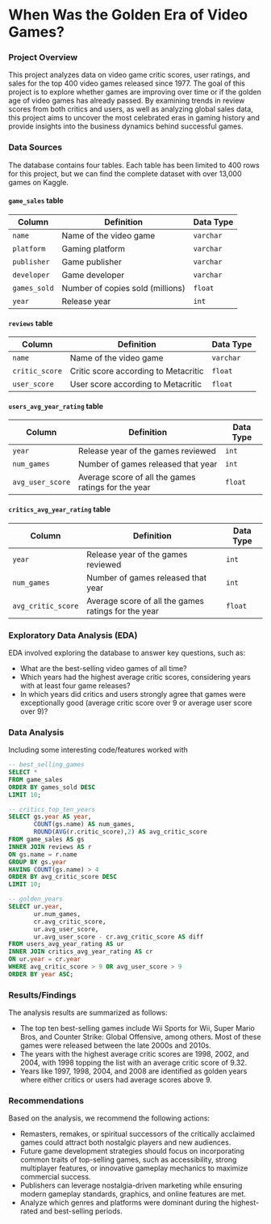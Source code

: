 # When Was the Golden Era of Video Games?

### Project Overview

This project analyzes data on video game critic scores, user ratings, and sales for the top 400 video games released since 1977. The goal of this project is to explore whether games are improving over time or if the golden age of video games has already passed. By examining trends in review scores from both critics and users, as well as analyzing global sales data, this project aims to uncover the most celebrated eras in gaming history and provide insights into the business dynamics behind successful games.

### Data Sources

The database contains four tables. Each table has been limited to 400 rows for this project, but we can find the complete dataset with over 13,000 games on Kaggle.

<h4><code>game_sales</code> table</h4>

<table>
  <thead>
    <tr>
      <th>Column</th>
      <th>Definition</th>
      <th>Data Type</th>
    </tr>
  </thead>
  <tbody>
    <tr>
      <td><code>name</code></td>
      <td>Name of the video game</td>
      <td><code>varchar</code></td>
    </tr>
    <tr>
      <td><code>platform</code></td>
      <td>Gaming platform</td>
      <td><code>varchar</code></td>
    </tr>
    <tr>
      <td><code>publisher</code></td>
      <td>Game publisher</td>
      <td><code>varchar</code></td>
    </tr>
    <tr>
      <td><code>developer</code></td>
      <td>Game developer</td>
      <td><code>varchar</code></td>
    </tr>
    <tr>
      <td><code>games_sold</code></td>
      <td>Number of copies sold (millions)</td>
      <td><code>float</code></td>
    </tr>
    <tr>
      <td><code>year</code></td>
      <td>Release year</td>
      <td><code>int</code></td>
    </tr>
  </tbody>
</table>

<h4><code>reviews</code> table</h4>

<table>
  <thead>
    <tr>
      <th>Column</th>
      <th>Definition</th>
      <th>Data Type</th>
    </tr>
  </thead>
  <tbody>
    <tr>
      <td><code>name</code></td>
      <td>Name of the video game</td>
      <td><code>varchar</code></td>
    </tr>
    <tr>
      <td><code>critic_score</code></td>
      <td>Critic score according to Metacritic</td>
      <td><code>float</code></td>
    </tr>
    <tr>
      <td><code>user_score</code></td>
      <td>User score according to Metacritic</td>
      <td><code>float</code></td>
    </tr>
  </tbody>
</table>

<h4><code>users_avg_year_rating</code> table</h4>

<table>
  <thead>
    <tr>
      <th>Column</th>
      <th>Definition</th>
      <th>Data Type</th>
    </tr>
  </thead>
  <tbody>
    <tr>
      <td><code>year</code></td>
      <td>Release year of the games reviewed</td>
      <td><code>int</code></td>
    </tr>
    <tr>
      <td><code>num_games</code></td>
      <td>Number of games released that year</td>
      <td><code>int</code></td>
    </tr>
    <tr>
      <td><code>avg_user_score</code></td>
      <td>Average score of all the games ratings for the year</td>
      <td><code>float</code></td>
    </tr>
  </tbody>
</table>

<h4><code>critics_avg_year_rating</code> table</h4>

<table>
  <thead>
    <tr>
      <th>Column</th>
      <th>Definition</th>
      <th>Data Type</th>
    </tr>
  </thead>
  <tbody>
    <tr>
      <td><code>year</code></td>
      <td>Release year of the games reviewed</td>
      <td><code>int</code></td>
    </tr>
    <tr>
      <td><code>num_games</code></td>
      <td>Number of games released that year</td>
      <td><code>int</code></td>
    </tr>
    <tr>
      <td><code>avg_critic_score</code></td>
      <td>Average score of all the games ratings for the year</td>
      <td><code>float</code></td>
    </tr>
  </tbody>
</table>

### Exploratory Data Analysis (EDA)

EDA involved exploring the database to answer key questions, such as:
- What are the best-selling video games of all time?
- Which years had the highest average critic scores, considering years with at least four game releases?
- In which years did critics and users strongly agree that games were exceptionally good (average critic score over 9 or average user score over 9)?

### Data Analysis

Including some interesting code/features worked with

```sql
-- best_selling_games
SELECT *
FROM game_sales
ORDER BY games_sold DESC
LIMIT 10;
```

```sql
-- critics_top_ten_years
SELECT gs.year AS year,
       COUNT(gs.name) AS num_games,
       ROUND(AVG(r.critic_score),2) AS avg_critic_score
FROM game_sales AS gs
INNER JOIN reviews AS r
ON gs.name = r.name
GROUP BY gs.year
HAVING COUNT(gs.name) > 4
ORDER BY avg_critic_score DESC
LIMIT 10;
```
```sql
-- golden_years
SELECT ur.year,
       ur.num_games,
       cr.avg_critic_score,
       ur.avg_user_score,
       ur.avg_user_score - cr.avg_critic_score AS diff
FROM users_avg_year_rating AS ur
INNER JOIN critics_avg_year_rating AS cr
ON ur.year = cr.year
WHERE avg_critic_score > 9 OR avg_user_score > 9
ORDER BY year ASC;
```

### Results/Findings

The analysis results are summarized as follows:
- The top ten best-selling games include Wii Sports for Wii, Super Mario Bros, and Counter Strike: Global Offensive, among others. Most of these games were released between the late 2000s and 2010s.
- The years with the highest average critic scores are 1998, 2002, and 2004, with 1998 topping the list with an average critic score of 9.32.
- Years like 1997, 1998, 2004, and 2008 are identified as golden years where either critics or users had average scores above 9.

### Recommendations

Based on the analysis, we recommend the following actions:
- Remasters, remakes, or spiritual successors of the critically acclaimed games could attract both nostalgic players and new audiences.
- Future game development strategies should focus on incorporating common traits of top-selling games, such as accessibility, strong multiplayer features, or innovative gameplay mechanics to maximize commercial success.
- Publishers can leverage nostalgia-driven marketing while ensuring modern gameplay standards, graphics, and online features are met.
- Analyze which genres and platforms were dominant during the highest-rated and best-selling periods.

